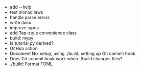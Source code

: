 - add --help
- test monad laws
- handle parse errors
- write docs
- improve types
- add Tap-style convenience class
- build: mypy
- Is tutorial.py derived?
- GitHub action
- Document Nix setup, using ./build, setting up Git commit hook.
- Does Git commit hook work when ./build changes files?
- ./build: Format TOML
